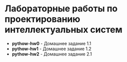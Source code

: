 # Лабораторные работы по проектированию интеллектуальных систем


* **pythow-hw0** - Домашнее задание 1.1
* **pythow-hw1** - Домашнее задание 1.2
* **pythow-hw2** - Домашнее задание 2.1
